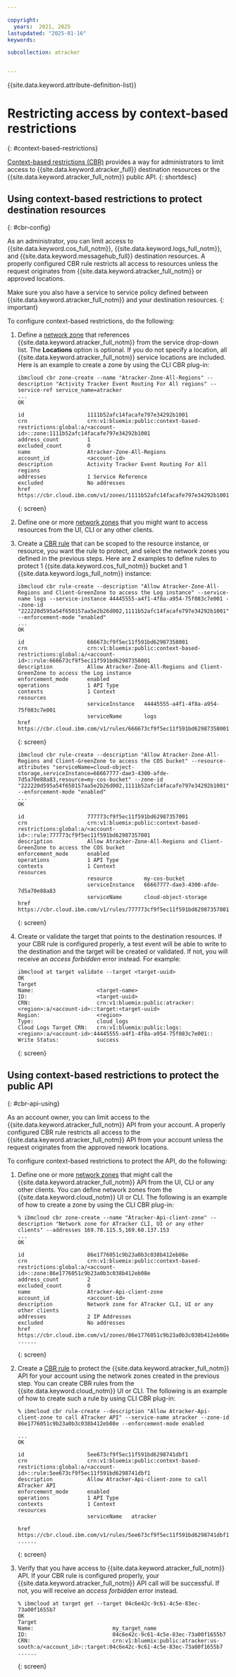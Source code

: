 ```yaml
---

copyright:
  years:  2021, 2025
lastupdated: "2025-01-16"
keywords:

subcollection: atracker


---
```


{{site.data.keyword.attribute-definition-list}}


# Restricting access by context-based restrictions
{: #context-based-restrictions}

[Context-based restrictions (CBR)](/docs/account?topic=account-context-restrictions-whatis&interface=ui) provides a way for administrators to limit access to {{site.data.keyword.atracker_full}} destination resources or the {{site.data.keyword.atracker_full_notm}} public API. 
{: shortdesc}

## Using context-based restrictions to protect destination resources
{: #cbr-config}

As an administrator, you can limit access to {{site.data.keyword.cos_full_notm}}, {{site.data.keyword.logs_full_notm}}, and {{site.data.keyword.messagehub_full}} destination resources. A properly configured CBR rule restricts all access to resources unless the request originates from {{site.data.keyword.atracker_full_notm}} or approved locations. 

Make sure you also have a service to service policy defined between {{site.data.keyword.atracker_full_notm}} and your destination resources. 
{: important}

To configure context-based restrictions, do the following:

1. Define a [network zone](/docs/account?topic=account-context-restrictions-create&interface=cli#network-zones-create-cli) that references {{site.data.keyword.atracker_full_notm}} from the service drop-down list. The **Locations** option is optional. If you do not specify a location, all  {{site.data.keyword.atracker_full_notm}} service locations are included. Here is an example to create a zone by using the CLI CBR plug-in:

   ```text
   ibmcloud cbr zone-create --name "Atracker-Zone-All-Regions" --description "Activity Tracker Event Routing For All regions" --service-ref service_name=atracker
   ...
   OK

   id                    1111b52afc14facafe797e34292b1001
   crn                   crn:v1:bluemix:public:context-based-restrictions:global:a/<account-id>::zone:1111b52afc14facafe797e34292b1001
   address_count         1
   excluded_count        0
   name                  Atracker-Zone-All-Regions
   account_id            <account-id>
   description           Activity Tracker Event Routing For All regions
   addresses             1 Service Reference
   excluded              No addresses
   href                  https://cbr.cloud.ibm.com/v1/zones/1111b52afc14facafe797e34292b1001
   ```
   {: screen}

2. Define one or more [network zones](/docs/account?topic=account-context-restrictions-create&interface=cli#network-zones-create-cli) that you might want to access resources from the UI, CLI or any other clients.

3. Create a [CBR rule](docs/account?topic=account-context-restrictions-create&interface=cli#context-restrictions-create-rules-cli) that can be scoped to the resource instance, or resource, you want the rule to protect, and select the network zones you defined in the previous steps. Here are 2 examples to define rules to protect 1 {{site.data.keyword.cos_full_notm}} bucket and 1 {{site.data.keyword.logs_full_notm}} instance:

   ```text
   ibmcloud cbr rule-create --description "Allow Atracker-Zone-All-Regions and Client-GreenZone to access the Log instance" --service-name logs --service-instance 44445555-a4f1-4f8a-a954-75f083c7e001 --zone-id "222220d595a54f650157aa5e2b26d002,1111b52afc14facafe797e34292b1001" --enforcement-mode "enabled"
   ...
   OK

   id                    666673cf9f5ec11f591bd62987358001
   crn                   crn:v1:bluemix:public:context-based-restrictions:global:a/<account-id>::rule:666673cf9f5ec11f591bd62987358001
   description           Allow Atracker-Zone-All-Regions and Client-GreenZone to access the Log instance
   enforcement_mode      enabled
   operations            1 API Type
   contexts              1 Context
   resources
                         serviceInstance   44445555-a4f1-4f8a-a954-75f083c7e001
                         serviceName       logs
   href                  https://cbr.cloud.ibm.com/v1/rules/666673cf9f5ec11f591bd62987358001
   ```
   {: screen}

   ```text
   ibmcloud cbr rule-create --description "Allow Atracker-Zone-All-Regions and Client-GreenZone to access the COS bucket" --resource-attributes "serviceName=cloud-object-storage,serviceInstance=66667777-dae3-4300-afde-7d5a70e88a83,resource=my-cos-bucket" --zone-id "222220d595a54f650157aa5e2b26d002,1111b52afc14facafe797e34292b1001" --enforcement-mode "enabled"
   ...
   OK

   id                    777773cf9f5ec11f591bd62987357001
   crn                   crn:v1:bluemix:public:context-based-restrictions:global:a/<account-id>::rule:777773cf9f5ec11f591bd62987357001
   description           Allow Atracker-Zone-All-Regions and Client-GreenZone to access the COS bucket
   enforcement_mode      enabled
   operations            1 API Type
   contexts              1 Context
   resources
                         resource          my-cos-bucket
                         serviceInstance   66667777-dae3-4300-afde-7d5a70e88a83
                         serviceName       cloud-object-storage
   href                  https://cbr.cloud.ibm.com/v1/rules/777773cf9f5ec11f591bd62987357001
   ```
   {: screen}

4. Create or validate the target that points to the destination resources. If your CBR rule is configured properly, a test event will be able to write to the destination and the target will be created or validated. If not, you will receive an *access forbidden* error instead. For example:
   
   ```text
   ibmcloud at target validate --target <target-uuid>
   OK
   Target
   Name:                    <target-name>
   ID:                      <target-uuid>
   CRN:                     crn:v1:bluemix:public:atracker:<region>:a/<account-id>::target:<target-uuid>
   Region:                  <region>
   Type:                    cloud_logs
   Cloud Logs Target CRN:   crn:v1:bluemix:public:logs:<region>:a/<account-id>:44445555-a4f1-4f8a-a954-75f083c7e001::
   Write Status:            success
   ```
   {: screen}


## Using context-based restrictions to protect the public API
{: #cbr-api-using}

As an account owner, you can limit access to the {{site.data.keyword.atracker_full_notm}} API from your account. A properly configured CBR rule restricts all access to the {{site.data.keyword.atracker_full_notm}} API from your account unless the request originates from the approved nework locations.

To configure context-based restrictions to protect the API, do the following:

1. Define one or more [network zones](/docs/account?topic=account-context-restrictions-whatis#network-zones-whatis) that might call the {{site.data.keyword.atracker_full_notm}} API from the UI, CLI or any other clients. You can define network zones from the {{site.data.keyword.cloud_notm}} UI or CLI. The following is an example of how to create a zone by using the CLI CBR plug-in:

   ```text
   % ibmcloud cbr zone-create --name "Atracker-Api-client-zone" --description "Network zone for ATracker CLI, UI or any other clients" --addresses 169.70.115.5,169.60.137.153
   ...
   OK

   id                    86e1776051c9b23a0b3c038b412eb08e
   crn                   crn:v1:bluemix:public:context-based-restrictions:global:a/<account-id>::zone:86e1776051c9b23a0b3c038b412eb08e
   address_count         2
   excluded_count        0
   name                  Atracker-Api-client-zone
   account_id            <account-id>
   description           Network zone for ATracker CLI, UI or any other clients
   addresses             2 IP Addresses
   excluded              No addresses
   href                  https://cbr.cloud.ibm.com/v1/zones/86e1776051c9b23a0b3c038b412eb08e
   ......
   ```
   {: screen}

2. Create a [CBR rule](/docs/account?topic=account-context-restrictions-whatis#rule-scope) to protect the {{site.data.keyword.atracker_full_notm}} API for your account using the network zones created in the previous step. You can create CBR rules from the {{site.data.keyword.cloud_notm}} UI or CLI. The following is an example of how to create such a rule by using CLI CBR plug-in:

   ```text
   % ibmcloud cbr rule-create --description "Allow Atracker-Api-client-zone to call ATracker API" --service-name atracker --zone-id 86e1776051c9b23a0b3c038b412eb08e --enforcement-mode enabled

   ...
   OK

   id                    5ee673cf9f5ec11f591bd6298741dbf1
   crn                   crn:v1:bluemix:public:context-based-restrictions:global:a/<account-id>::rule:5ee673cf9f5ec11f591bd6298741dbf1
   description           Allow Atracker-Api-client-zone to call ATracker API
   enforcement_mode      enabled
   operations            1 API Type
   contexts              1 Context
   resources
                         serviceName   atracker

   href                  https://cbr.cloud.ibm.com/v1/rules/5ee673cf9f5ec11f591bd6298741dbf1
   ......
   ```
   {: screen}

3. Verify that you have access to {{site.data.keyword.atracker_full_notm}} API. If your CBR rule is configured properly, your {{site.data.keyword.atracker_full_notm}} API call will be successful. If not, you will receive an *access forbidden* error instead.

   ```text
   % ibmcloud at target get --target 04c6e42c-9c61-4c5e-83ec-73a00f1655b7
   OK
   Target
   Name:                         my_target_name
   ID:                           04c6e42c-9c61-4c5e-83ec-73a00f1655b7
   CRN:                          crn:v1:bluemix:public:atracker:us-south:a/<account_id>::target:04c6e42c-9c61-4c5e-83ec-73a00f1655b7
   ......
   ```
   {: screen}
